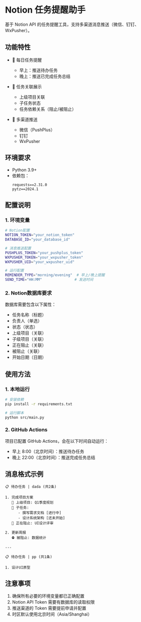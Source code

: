 # Notion 任务提醒助手

基于 Notion API 的任务提醒工具，支持多渠道消息推送（微信、钉钉、WxPusher）。

## 功能特性

- 📅 每日任务提醒
  - 早上：推送待办任务
  - 晚上：推送已完成任务总结

- 🔄 任务关联展示
  - 上级项目关联
  - 子任务状态
  - 任务依赖关系（阻止/被阻止）

- 📱 多渠道推送
  - 微信（PushPlus）
  - 钉钉
  - WxPusher

## 环境要求

- Python 3.9+
- 依赖包：
  ```
  requests==2.31.0
  pytz==2024.1
  ```

## 配置说明

### 1. 环境变量

```bash
# Notion配置
NOTION_TOKEN="your_notion_token"
DATABASE_ID="your_database_id"

# 消息推送配置
PUSHPLUS_TOKEN="your_pushplus_token"
WXPUSHER_TOKEN="your_wxpusher_token"
WXPUSHER_UID="your_wxpusher_uid"

# 运行配置
REMINDER_TYPE="morning/evening"  # 早上/晚上提醒
SEND_TIME="HH:MM"               # 发送时间
```

### 2. Notion数据库要求

数据库需要包含以下属性：
- 任务名称（标题）
- 负责人（单选）
- 状态（状态）
- 上级项目（关联）
- 子级项目（关联）
- 正在阻止（关联）
- 被阻止（关联）
- 开始日期（日期）

## 使用方法

### 1. 本地运行

```bash
# 安装依赖
pip install -r requirements.txt

# 运行脚本
python src/main.py
```

### 2. GitHub Actions

项目已配置 GitHub Actions，会在以下时间自动运行：
- 早上 8:00（北京时间）：推送待办任务
- 晚上 22:00（北京时间）：推送完成任务总结

## 消息格式示例

```
📋 待办任务 | dada (共2条)

1. 完成项目方案
   🔗 上级项目: Q1季度规划
   👶 子任务: 
      - 撰写需求文档 [进行中]
      - 设计系统架构 [还未开始]
   🚫 正在阻止: UI设计评审

2. 更新周报
   ⛔️ 被阻止: 数据统计

---

📋 待办任务 | pp (共1条)

1. 设计UI原型
```

## 注意事项

1. 确保所有必要的环境变量都已正确配置
2. Notion API Token 需要有数据库的读取权限
3. 推送渠道的 Token 需要提前申请并配置
4. 时区默认使用北京时间（Asia/Shanghai） 